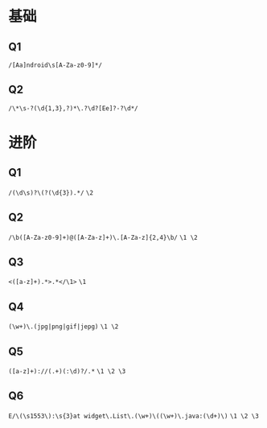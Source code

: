 # 基础
## Q1
```/[Aa]ndroid\s[A-Za-z0-9]*/```

## Q2
```/\*\s-?(\d{1,3},?)*\.?\d?[Ee]?-?\d*/```

# 进阶
## Q1
```/(\d\s)?\(?(\d{3}).*/```
```\2```

## Q2
```/\b([A-Za-z0-9]+)@([A-Za-z]+)\.[A-Za-z]{2,4}\b/```
```\1 \2```

## Q3
```<([a-z]+).*>.*</\1>```
```\1```

## Q4
```(\w+)\.(jpg|png|gif|jepg)```
```\1 \2```

## Q5
```([a-z]+)://(.+)(:\d)?/.*```
```\1 \2 \3```

## Q6
```E/\(\s1553\):\s{3}at widget\.List\.(\w+)\((\w+)\.java:(\d+)\)```
```\1 \2 \3```
